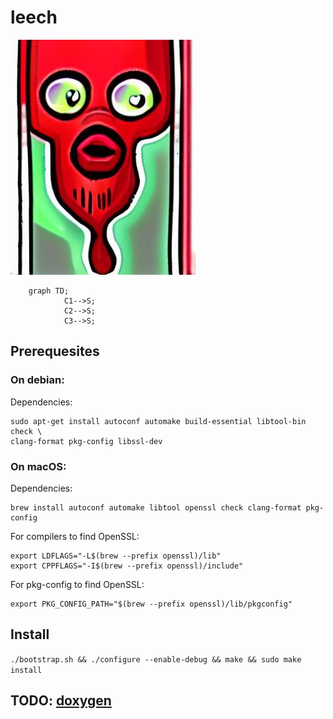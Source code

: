 # leech

![logo](logo.jpeg)

```mermaid
    graph TD;
            C1-->S;
            C2-->S;
            C3-->S;
```

## Prerequesites

### On debian:
Dependencies:
```
sudo apt-get install autoconf automake build-essential libtool-bin check \
clang-format pkg-config libssl-dev
```

### On macOS:
Dependencies:
```
brew install autoconf automake libtool openssl check clang-format pkg-config
```

For compilers to find OpenSSL:
```
export LDFLAGS="-L$(brew --prefix openssl)/lib"
export CPPFLAGS="-I$(brew --prefix openssl)/include"
```

For pkg-config to find OpenSSL:
```
export PKG_CONFIG_PATH="$(brew --prefix openssl)/lib/pkgconfig"
```

## Install
`./bootstrap.sh && ./configure --enable-debug && make && sudo make install`



## TODO: [doxygen](https://www.gnu.org/software/autoconf-archive/ax_prog_doxygen.html)

